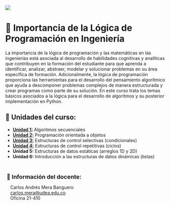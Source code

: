 <p><img src="https://raw.githubusercontent.com/carlosmera20/Logica_y_Representacion_I/main/content/local/imgs/encabezado.png"></p>

# 📌 Importancia de la Lógica de Programación en Ingeniería
La importancia de la lógica de programación y
las matemáticas en las ingenierías está asociada al desarrollo de habilidades
cognitivas y analíticas que contribuyen en la formación del estudiante para que
aprenda a identificar, analizar, abstraer, modelar y solucionar problemas
en su área específica de formación. Adicionalmente, la lógica de programación
proporciona las herramientas para el desarrollo del pensamiento algorítmico que
ayuda a descomponer problemas complejos de manera estructurada y crear programas
como parte de su solución. En este curso trata los temas básicos asociados a la lógica para el desarrollo de algoritmos
y su posterior implementación en Python.

## 📓 Unidades del curso:
<ul>
    <li><strong><a href="content/Unidad_1/">Unidad 1:</a></strong> Algoritmos secuenciales</li>
    <li><strong><a href="content/Unidad_2/">Unidad 2:</a></strong> Programación orientada a objetos<br></li>
    <li><strong><a href="content/Unidad_3/">Unidad 3:</a></strong> Estructuras de control selectivas (condicionales)</li>
    <li><strong><a href="content/Unidad_4/">Unidad 4:</a></strong> Estructuras de control repetitivas (ciclos)</li>
    <li><strong>Unidad 5:</strong> Estructuras de datos estáticas (arreglos 1D y 2D)</li>
    <li><strong>Unidad 6:</strong> Introducción a las estructuras de datos dinámicas (listas)</li>
</ul>
<br>
<p dir="ltr" style="text-align: left;"><span  style="font-size: large;"><strong>&nbsp;👋 Información del docente:</strong></span> <br></p>
<p dir="ltr" style="text-align: left;">
    &nbsp;&nbsp;&nbsp; Carlos Andrés Mera Banguero<br>
    &nbsp;&nbsp;&nbsp; <a href="mailto:carlos.mera@udea.edu.co" target="_blank">carlos.mera@udea.edu.co</a><wbr> <br>
    &nbsp;&nbsp;&nbsp; Oficina 21-410
</p>
